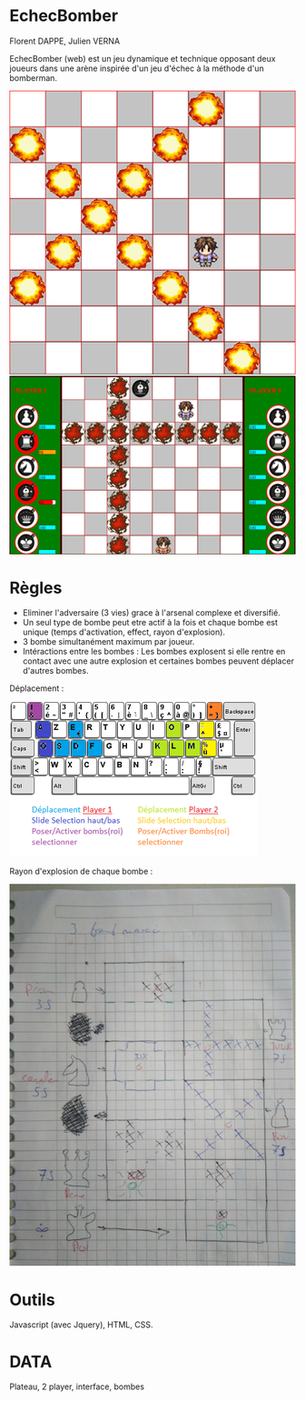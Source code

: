 # EchecBomber

Florent DAPPE,
Julien VERNA

EchecBomber (web) est un jeu dynamique et technique opposant deux joueurs dans une arène inspirée d'un jeu d'échec à la méthode d'un bomberman.

![wireframe](https://raw.githubusercontent.com/FuryLucky/EchecBomber/master/Wireframe/Wireframe-game.PNG "wireframe 1")
![wireframe](https://raw.githubusercontent.com/FuryLucky/EchecBomber/master/Wireframe/Wireframe-gameplay.PNG "wireframe 2")

# Règles


* Eliminer l'adversaire (3 vies) grace à l'arsenal complexe et diversifié.
* Un seul type de bombe peut etre actif à la fois et chaque bombe est unique (temps d'activation, effect, rayon d'explosion).
* 3 bombe simultanément maximum par joueur.
* Intéractions entre les bombes : Les bombes explosent si elle rentre en contact avec une autre explosion et certaines bombes peuvent déplacer d'autres bombes.
                                 
Déplacement :

![wireframe](https://raw.githubusercontent.com/FuryLucky/EchecBomber/master/Wireframe/key.png "wireframe 3")

Rayon d'explosion de chaque bombe :

![wireframe](https://raw.githubusercontent.com/FuryLucky/EchecBomber/master/Wireframe/Wireframe-bombs.jpg "wireframe 4")

# Outils

Javascript (avec Jquery), HTML, CSS.

# DATA

Plateau, 2 player, interface, bombes
